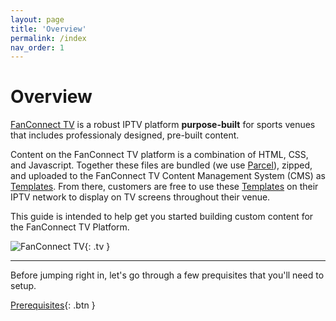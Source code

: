 ```yaml
---
layout: page
title: 'Overview'
permalink: /index
nav_order: 1
---
```


# Overview

[FanConnect TV](https://fanconnect.tv) is a robust IPTV platform
**purpose-built** for sports venues that includes professionaly designed, pre-built content.

Content on the FanConnect TV platform is a combination of HTML, CSS, and Javascript.  Together these files are bundled (we use [Parcel](https://parceljs.org/)), zipped, and uploaded to the FanConnect TV Content Management System (CMS) as [Templates](./templates).  From there, customers are free to use these [Templates](./templates) on their IPTV network to display on TV screens throughout their venue.

This guide is intended to help get you started building custom content for the FanConnect TV Platform.

![FanConnect TV](/assets/img/uga.png){: .tv }

---

Before jumping right in, let's go through a few prequisites that you'll need to setup.

[Prerequisites](/prereqs){: .btn }
